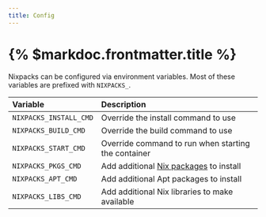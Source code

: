 ```yaml
---
title: Config
---
```


# {% $markdoc.frontmatter.title %}

Nixpacks can be configured via environment variables. Most of these variables are prefixed with `NIXPACKS_`.

| Variable               | Description                                                                                  |
| :--------------------- | :------------------------------------------------------------------------------------------- |
| `NIXPACKS_INSTALL_CMD` | Override the install command to use                                                          |
| `NIXPACKS_BUILD_CMD`   | Override the build command to use                                                            |
| `NIXPACKS_START_CMD`   | Override command to run when starting the container                                          |
| `NIXPACKS_PKGS_CMD`    | Add additional [Nix packages](https://search.nixos.org/packages?channel=unstable) to install |
| `NIXPACKS_APT_CMD`     | Add additional Apt packages to install                                                       |
| `NIXPACKS_LIBS_CMD`    | Add additional Nix libraries to make available                                               |
